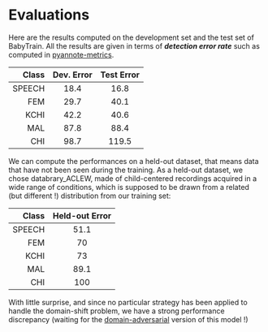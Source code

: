 # Evaluations

Here are the results computed on the development set and the test set of BabyTrain.
All the results are given in terms of ***detection error rate*** such as computed in [pyannote-metrics](https://github.com/pyannote/pyannote-metrics).

| Class | Dev. Error | Test Error |
| -----:|:-----:|:-----:|
| SPEECH | 18.4 | 16.8 |
| FEM | 29.7 | 40.1 |
| KCHI | 42.2 | 40.6 |
| MAL | 87.8 |  88.4 |
| CHI | 98.7 | 119.5 |

We can compute the performances on a held-out dataset, that means data that have not been seen during the training.
As a held-out dataset, we chose databrary_ACLEW, made of child-centered recordings acquired in a wide range of conditions, which is supposed to be drawn from a related (but different !) distribution from our training set:



| Class | Held-out Error |
| -----:|:-----:|
| SPEECH | 51.1 |
| FEM | 70 |
| KCHI | 73 |
| MAL | 89.1 |
| CHI | 100 |

With little surprise, and since no particular strategy has been applied to handle the domain-shift problem, we have a strong performance discrepancy (waiting for the [domain-adversarial](https://arxiv.org/abs/1910.10655) version of this model !)

